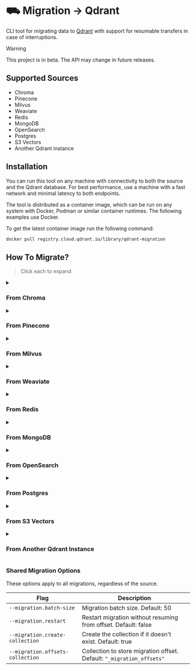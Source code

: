 # ⛟ Migration → Qdrant

CLI tool for migrating data to [Qdrant](http://qdrant.tech) with support for resumable transfers in case of interruptions.

> [!WARNING]  
> This project is in beta. The API may change in future releases.

## Supported Sources

* Chroma
* Pinecone
* Milvus
* Weaviate
* Redis
* MongoDB
* OpenSearch
* Postgres
* S3 Vectors
* Another Qdrant instance

## Installation

You can run this tool on any machine with connectivity to both the source and the Qdrant database. For best performance, use a machine with a fast network and minimal latency to both endpoints.

The tool is distributed as a container image, which can be run on any system with Docker, Podman or similar container runtimes. The following examples use Docker.

To get the latest container image run the following command:

```bash
docker pull registry.cloud.qdrant.io/library/qdrant-migration
```

## How To Migrate?

> Click each to expand

<details>

<summary><h3>From Chroma</h3></summary>

Migrate data from a **Chroma** database to **Qdrant**:

### 📥 Example

```bash
docker run --net=host --rm -it registry.cloud.qdrant.io/library/qdrant-migration chroma \
    --chroma.url=http://localhost:8000
    --chroma.collection 'collection-name' \
    --qdrant.url 'https://example.cloud-region.cloud-provider.cloud.qdrant.io:6334' \
    --qdrant.api-key 'optional-qdrant-api-key' \
    --qdrant.collection 'target-collection' \
    --migration.batch-size 64
```

### Chroma Options

| Flag                    | Description                                                              |
| ----------------------- | ------------------------------------------------------------------------ |
| `--chroma.collection`   | Chroma collection name.                                                  |
| `--chroma.url`          | Chroma server URL Default: `"http://localhost:8000"`                     |
| `--chroma.tenant`       | Chroma tenant. Optional.                                                 |
| `--chroma.auth-type`    | Authentication type. `"basic"` or `"token"`. Optional.                   |
| `--chroma.username`     | Username for basic authentication. Optional.                             |
| `--chroma.password`     | Password for basic authentication. Optional.                             |
| `--chroma.token`        | Token for token authentication. Optional.                                |
| `--chroma.token-header` | Token header for authentication. Optional.                               |
| `--chroma.database`     | Database name. Optional.                                                 |

### Qdrant Options

| Flag                      | Description                                                                                                      |
| ------------------------- | ---------------------------------------------------------------------------------------------------------------- |
| `--qdrant.collection`     | Target collection name.                                                                                          |
| `--qdrant.url`            | Qdrant gRPC URL. Default: `"http://localhost:6334"`                                                              |
| `--qdrant.api-key`        | Qdrant API key. Optional.                                                                                        |
| `--qdrant.dense-vector`   | Name of the dense vector in Qdrant. Default: `"dense_vector"`                                                    |
| `--qdrant.id-field`       | Field storing Chroma IDs in Qdrant. Default: `"__id__"`                                                          |
| `--qdrant.distance-metric`| Distance metric for the Qdrant collection. `"cosine"`, `"dot"`, `"manhattan"` or `"euclid"`. Default: `"euclid"` |
| `--qdrant.document-field` | Field storing Chroma documents in Qdrant. Default: `"document"`                                                  |

* See [Shared Migration Options](#shared-migration-options) for common migration parameters.

</details>

<details>

<summary><h3>From Pinecone</h3></summary>

Migrate data from a **Pinecone** database to **Qdrant**:

> IMPORTANT ⚠️:
> Only Pinecone serverless indexes support listing all vectors for migration. [Reference](https://docs.pinecone.io/reference/api/2025-01/data-plane/list)

### 📥 Example

```bash
docker run --net=host --rm -it registry.cloud.qdrant.io/library/qdrant-migration pinecone \
    --pinecone.index-host 'https://example-index.svc.region.pinecone.io' \
    --pinecone.index-name 'example-index' \
    --pinecone.api-key 'optional-pinecone-api-key' \
    --qdrant.url 'https://example.cloud-region.cloud-provider.cloud.qdrant.io:6334' \
    --qdrant.api-key 'optional-qdrant-api-key' \
    --qdrant.collection 'target-collection' \
    --migration.batch-size 64
```

#### Pinecone Options

| Flag                            | Description                                                     |
| ------------------------------- | --------------------------------------------------------------- |
| `--pinecone.index-name`              | Pinecone index name.                                       |
| `--pinecone.index-host`         | Pinecone index host URL (e.g., `https://your-pinecone-url`)     |
| `--pinecone.api-key`            | Pinecone API key for authentication.                            |
| `--pinecone.namespace`          | Namespace of the partition to migrate. Optional.                |
| `--pinecone.service-host`       | Pinecone service host URL. Optional.                            |

#### Qdrant Options

| Flag                            | Description                                                     |
| ------------------------------- | --------------------------------------------------------------- |
| `--qdrant.collection`           | Target collection name                                          |
| `--qdrant.url`                  | Qdrant gRPC URL. Default: `"http://localhost:6334"`             |
| `--qdrant.api-key`              | Qdrant API key                                                  |
| `--qdrant.dense-vector`         | Name of the dense vector in Qdrant. Default: `"dense_vector"`   |
| `--qdrant.sparse-vector`        | Name of the sparse vector in Qdrant. Default: `"sparse_vector"` |
| `--qdrant.id-field`             | Field storing Pinecone IDs in Qdrant. Default: `"__id__"`       |

* See [Shared Migration Options](#shared-migration-options) for common migration parameters.

</details>

<details>

<summary><h3>From Milvus</h3></summary>

Migrate data from a **Milvus** database to **Qdrant**:

### 📥 Example

```bash
docker run --net=host --rm -it registry.cloud.qdrant.io/library/qdrant-migration milvus \
    --milvus.url 'https://example.gcp-us-west1.cloud.zilliz.com' \
    --milvus.enable-tls-auth \
    --milvus.collection 'example-collection' \
    --milvus.api-key 'optional-milvus-api-key' \
    --qdrant.url 'https://example.cloud-region.cloud-provider.cloud.qdrant.io:6334' \
    --qdrant.api-key 'optional-qdrant-api-key' \
    --qdrant.collection 'target-collection' \
    --migration.batch-size 64
```

#### Milvus Options

| Flag                       | Description                                             |
| -------------------------- | ------------------------------------------------------- |
| `--milvus.url`             | Milvus URL (e.g. `https://your-milvus-hostname`)        |
| `--milvus.collection`      | Milvus collection name                                  |
| `--milvus.api-key`         | Milvus API key for authentication                       |
| `--milvus.enable-tls-auth` | Whether to enable TLS Auth                              |
| `--milvus.username`        | Username for Milvus                                     |
| `--milvus.password`        | Password for Milvus                                     |
| `--milvus.db-name`         | Optional database name                                  |
| `--milvus.server-version`  | Milvus server version                                   |
| `--milvus.partitions`      | List of partition names                                 |

#### Qdrant Options

| Flag                       | Description                                                                                                      |
| -------------------------- | ---------------------------------------------------------------------------------------------------------------- |
| `--qdrant.url`             | Qdrant gRPC URL. Default: `"http://localhost:6334"`                                                              |
| `--qdrant.collection`      | Target collection name                                                                                           |
| `--qdrant.api-key`         | Qdrant API key                                                                                                   |
| `--qdrant.distance-metric` | Map of vector names to distance metrics (`"cosine"`,`"dot"`,`"euclid"`,`"manhattan"`). Default: `"cosine"`       |

* See [Shared Migration Options](#shared-migration-options) for common migration parameters.

</details>

<details>

<summary><h3>From Weaviate</h3></summary>

Migrate data from a **Weaviate** database to **Qdrant**:

### 📥 Example

> Important ⚠️:
 > Weaviate [does not expose](https://forum.weaviate.io/t/get-vector-dimension-of-a-collection/1769/) vector dimensions and distance metric after a collection is created.
 > Therefore, you must [manually create](https://qdrant.tech/documentation/concepts/collections/#create-a-collection) a Qdrant collection before starting the migration.
 > Ensure that the **vector dimensions in Qdrant exactly match** those used in Weaviate.

```bash
docker run --net=host --rm -it registry.cloud.qdrant.io/library/qdrant-migration weaviate \
    --weaviate.host 'example.c0.asia-southeast1.gcp.weaviate.cloud' \
    --weaviate.scheme 'https' \
    --weaviate.auth-type 'apiKey' \
    --weaviate.api-key 'optional-api-key' \
    --weaviate.class-name 'ExampleClass' \
    --qdrant.url 'http://localhost:6334' \
    --qdrant.collection 'target-collection' \
    --migration.batch-size 64
```

#### Weaviate Options

| Flag                       | Description                                                                                      |
| -------------------------- | ------------------------------------------------------------------------------------------------ |
| `--weaviate.host`          | Host of the Weaviate instance (e.g. `localhost:8080`) **(required)**                             |
| `--weaviate.scheme`        | Scheme of the Weaviate instance (e.g. `http` or `https`) _(default: http)_                       |
| `--weaviate.class-name`    | Name of the Weaviate class to migrate **(required)**                                             |
| `--weaviate.auth-type`     | Authentication type _(default: none)_. Options: `none`, `apiKey`, `password`, `client`, `bearer` |
| `--weaviate.api-key`       | API key for authentication (when `auth-type` is `apiKey`)                                        |
| `--weaviate.username`      | Username for authentication (when `auth-type` is `password`)                                     |
| `--weaviate.password`      | Password for authentication (when `auth-type` is `password`)                                     |
| `--weaviate.scopes`        | Scopes for authentication (when `auth-type` is `password` or `client`)                           |
| `--weaviate.client-secret` | Client secret for authentication (when `auth-type` is `client`)                                  |
| `--weaviate.token`         | Bearer token for authentication (when `auth-type` is `bearer`)                                   |
| `--weaviate.refresh-token` | Refresh token for authentication (when `auth-type` is `bearer`)                                  |
| `--weaviate.expires-in`    | Access token expiration time in seconds (when `auth-type` is `bearer`)                           |
| `--weaviate.tenant`        | Objects belonging to which tenant to migrate                                                     |

#### Qdrant Options

| Flag                    | Description                                                                                                      |
| ----------------------- | ---------------------------------------------------------------------------------------------------------------- |
| `--qdrant.url`          | Qdrant gRPC URL. Default: `"http://localhost:6334"`                                                              |
| `--qdrant.collection`   | Target collection name                                                                                           |
| `--qdrant.api-key`      | Qdrant API key                                                                                                   |

* See [Shared Migration Options](#shared-migration-options) for common migration parameters.

</details>

<details>

<summary><h3>From Redis</h3></summary>

Migrate data from a **Redis** database to **Qdrant**:

> Important ⚠️:
> Redis does not expose vector configurations after an index is created.
> Therefore, you must [manually create](https://qdrant.tech/documentation/concepts/vectors/#named-vectors) a Qdrant collection before starting the migration.
> Ensure that the **vector names and dimensions in Qdrant exactly match** those used in Redis.

### 📥 Example

```bash
docker run --net=host --rm -it registry.cloud.qdrant.io/library/qdrant-migration milvus \
    --redis.index 'index_name' \
    --redis.addr 'localhost:6379' \
    --qdrant.url 'http://localhost:6334' \
    --qdrant.collection 'target-collection' \
    --migration.batch-size 100
```

#### Redis Options

| Flag                  | Description                                                             |
| --------------------- | ----------------------------------------------------------------------- |
| `--redis.index`       | Redis index name                                                        |
| `--redis.addr`        | Redis address in the format `host:port` (default: `localhost:6379`)     |
| `--redis.protocol`    | Redis protocol version (default: `2`)                                   |
| `--redis.password`    | Password to authenticate requests. Optional.                            |
| `--redis.username`    | Username to authenticate requests. Optional.                            |
| `--redis.client-name` | Will execute the `CLIENT SETNAME <NAME>` for each connection. Optional. |
| `--redis.db`          | Database to be selected after connecting to the server. Optional.       |
| `--redis.network`     | Redis network type (`tcp` or `unix`, default: `tcp`)                    |

#### Qdrant Options

| Flag                            | Description                                                     |
| ------------------------------- | --------------------------------------------------------------- |
| `--qdrant.url`                  | Qdrant gRPC URL. Default: `"http://localhost:6334"`             |
| `--qdrant.collection`           | Target collection name                                          |
| `--qdrant.api-key`              | Qdrant API key                                                  |
| `--qdrant.id-field`             | Field storing Redis IDs in Qdrant. Default: `"__id__"`         |

* See [Shared Migration Options](#shared-migration-options) for common migration parameters.

</details>

<details>
<summary><h3>From MongoDB</h3></summary>

Migrate data from a **MongoDB** database to **Qdrant**:

> Important ⚠️:
> You must [manually create](https://qdrant.tech/documentation/concepts/vectors/#named-vectors) a Qdrant collection before starting the migration.
> Ensure that the **vector names and dimensions in Qdrant exactly match** those used in MongoDB.

### 📥 Example

```bash
docker run --net=host --rm -it registry.cloud.qdrant.io/library/qdrant-migration mongodb \
    --mongodb.url 'mongodb+srv://<username>:<password>@<cluster-url>/mydb' \
    --mongodb.database 'mydb' \
    --mongodb.collection 'mycollection' \
    --qdrant.url 'http://localhost:6334' \
    --qdrant.collection 'target-collection' \
    --migration.batch-size 64
```

#### MongoDB Options

| Flag                   | Description               |
| ---------------------- | ------------------------- |
| `--mongodb.url`        | MongoDB connection string |
| `--mongodb.database`   | MongoDB database name     |
| `--mongodb.collection` | MongoDB collection name   |

#### Qdrant Options

| Flag                  | Description                                              |
| --------------------- | -------------------------------------------------------- |
| `--qdrant.url`        | Qdrant gRPC URL. Default: `"http://localhost:6334"`      |
| `--qdrant.collection` | Target collection name                                   |
| `--qdrant.api-key`    | Qdrant API key (optional)                                |
| `--qdrant.id-field`   | Field storing MongoDB IDs in Qdrant. Default: `"__id__"` |

See [Shared Migration Options](#shared-migration-options) for common migration parameters.

</details>

<details>
<summary><h3>From OpenSearch</h3></summary>

Migrate data from an **OpenSearch** index to **Qdrant**:

### 📥 Example

```bash
docker run --net=host --rm -it registry.cloud.qdrant.io/library/qdrant-migration opensearch \
    --opensearch.url 'https://localhost:9200' \
    --opensearch.insecure-skip-verify \
    --opensearch.index 'source-index' \
    --opensearch.username 'username' \
    --opensearch.password 'password' \
    --qdrant.url 'http://localhost:6334' \
    --qdrant.api-key 'optional-qdrant-api-key' \
    --qdrant.collection 'target-collection' \
    --migration.batch-size 64
```

#### OpenSearch Options

| Flag                                | Description                                            |
| ----------------------------------- | ------------------------------------------------------ |
| `--opensearch.url`                  | OpenSearch URL (e.g. `http://localhost:9200`).         |
| `--opensearch.index`                | OpenSearch index name.                                 |
| `--opensearch.username`             | Username for basic authentication (optional)           |
| `--opensearch.password`             | Password for basic authentication (optional)            |
| `--opensearch.insecure-skip-verify` | Whether to skip TLS certificate verification (optional) |

#### Qdrant Options

| Flag                  | Description                                                 |
| --------------------- | ----------------------------------------------------------- |
| `--qdrant.url`        | Qdrant gRPC URL. Default: `"http://localhost:6334"`         |
| `--qdrant.collection` | Target collection name                                      |
| `--qdrant.api-key`    | Qdrant API key (optional)                                   |
| `--qdrant.id-field`   | Field storing OpenSearch IDs in Qdrant. Default: `"__id__"` |

See [Shared Migration Options](#shared-migration-options) for common migration parameters.

</details>

<details>
<summary><h3>From Postgres</h3></summary>

Migrate data from a **Postgres** database with `pgvector` to **Qdrant**:

### 📥 Example

```bash
docker run --net=host --rm -it registry.cloud.qdrant.io/library/qdrant-migration pg \
    --pg.url 'postgres://user:password@localhost:5432/dbname' \
    --pg.table 'your_table' \
    --pg.key-column 'id' \
    --qdrant.url 'http://localhost:6334' \
    --qdrant.collection 'target-collection' \
    --migration.batch-size 64
```

#### Postgres Options

| Flag                | Description                                                                 |
|---------------------|-----------------------------------------------------------------------------|
| `--pg.url`          | Postgres connection string (e.g., `postgres://user:pass@host:port/dbname`). |
| `--pg.table`        | Name of the table containing vector data.                                   |
| `--pg.key-column`   | Column with unique values to be hashed as point IDs in Qdrant.              |
| `--pg.columns`      | Columns to migrate. Must include the key column. Defaults to all columns.   |

#### Qdrant Options

| Flag                       | Description                                                                                                         |
| -------------------------- | ------------------------------------------------------------------------------------------------------------------- |
| `--qdrant.collection`      | Target collection name                                                                                              |
| `--qdrant.url`             | Qdrant gRPC URL. Default: `http://localhost:6334`                                                                   |
| `--qdrant.api-key`         | Qdrant API key (optional)                                                                                           |
| `--qdrant.distance-metric` | Map of vector names to distance metrics (`"cosine"`, `"dot"`, `"euclid"`, `"manhattan"`). Default: `"cosine"`       |

* See [Shared Migration Options](#shared-migration-options) for common migration parameters.

</details>

<details>
<summary><h3>From S3 Vectors</h3></summary>

Migrate data from an **S3 Vectors** index to **Qdrant**:

### 📥 Example

> Important:
> Set your AWS credentials using the AWS CLI's [configure](https://docs.aws.amazon.com/cli/latest/reference/configure/#examples) command

```bash
docker run --net=host --rm -it registry.cloud.qdrant.io/library/qdrant-migration s3 \
    --s3.bucket 'your-bucket-name' \
    --s3.index 'your-index-name' \
    --qdrant.url 'http://localhost:6334' \
    --qdrant.api-key 'optional-qdrant-api-key' \
    --qdrant.collection 'target-collection' \
    --migration.batch-size 64
```

#### S3 Vectors Options

| Flag             | Description                       |
| ----------------| --------------------------------   |
| `--s3.bucket`    | S3 Vectors bucket name (required) |
| `--s3.index`     | S3 Vectors index name (required)  |

#### Qdrant Options

| Flag                    | Description                                                   |
| ----------------------- | ------------------------------------------------------------- |
| `--qdrant.url`          | Qdrant gRPC URL. Default: `"http://localhost:6334"`           |
| `--qdrant.collection`   | Target collection name                                        |
| `--qdrant.api-key`      | Qdrant API key (optional)                                     |
| `--qdrant.id-field`     | Field storing S3 IDs in Qdrant. Default: `"__id__"`           |
| `--qdrant.dense-vector` | Name of the dense vector in Qdrant. Default: `"dense_vector"` |

* See [Shared Migration Options](#shared-migration-options) for common migration parameters.

</details>

<details>
<summary><h3>From Another Qdrant Instance</h3></summary>

Migrate data from one **Qdrant** instance to another.

### 📥 Example

```bash
docker run --net=host --rm -it registry.cloud.qdrant.io/library/qdrant-migration qdrant \
    --source.url 'http://localhost:6334' \
    --source.collection 'source-collection' \
    --target.url 'https://example.cloud-region.cloud-provider.cloud.qdrant.io:6334' \
    --target.api-key 'qdrant-key' \
    --target.collection 'target-collection' \
    --migration.batch-size 64
```

NOTE: If the target collection already exists, its vector size and dimensions must match the source. Other settings like replication, shards can differ.

#### Source Qdrant Options

| Flag                  | Description                                                |
| --------------------- | ---------------------------------------------------------- |
| `--source.collection` | Source collection name                                     |
| `--source.url`        | Source gRPC URL. Default: `"http://localhost:6334"`        |
| `--source.api-key`    | API key for source instance                                |
| `--source.max-message-size`  | Maximum gRPC message size in bytes (default: `33554432` = 32MB). Increase if you encounter `ResourceExhausted` errors with large batches.|

#### Target Qdrant Options

| Flag                              | Description                                         |
| --------------------------------- | --------------------------------------------------- |
| `--target.collection`             | Target collection name                              |
| `--target.url`                    | Target gRPC URL. Default: `"http://localhost:6334"` |
| `--target.api-key`                | API key for target instance                         |
| `--target.ensure-payload-indexes` | Ensure payload indexes exist. Default: true         |

See [Shared Migration Options](#shared-migration-options) for shared parameters.

</details>

### Shared Migration Options

These options apply to all migrations, regardless of the source.

| Flag                                 | Description                                                          |
| ------------------------------------ | -------------------------------------------------------------------- |
| `--migration.batch-size`             | Migration batch size. Default: 50                                    |
| `--migration.restart`                | Restart migration without resuming from offset. Default: false       |
| `--migration.create-collection`      | Create the collection if it doesn't exist. Default: true             |
| `--migration.offsets-collection`     | Collection to store migration offset. Default: `"_migration_offsets"`|
